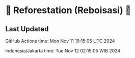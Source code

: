 
# 🌳 Reforestation (Reboisasi) 🌲

## Last Updated

GitHub Actions time: Mon Nov 11 19:15:05 UTC 2024

Indonesia/Jakarta time: Tue Nov 12 02:15:05 WIB 2024
